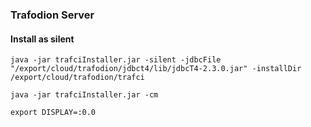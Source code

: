 







### Trafodion Server



#### Install as silent

```shell
java -jar trafciInstaller.jar -silent -jdbcFile "/export/cloud/trafodion/jdbct4/lib/jdbcT4-2.3.0.jar" -installDir /export/cloud/trafodion/trafci
```





```shell
java -jar trafciInstaller.jar -cm
```





```shell
export DISPLAY=:0.0
```

